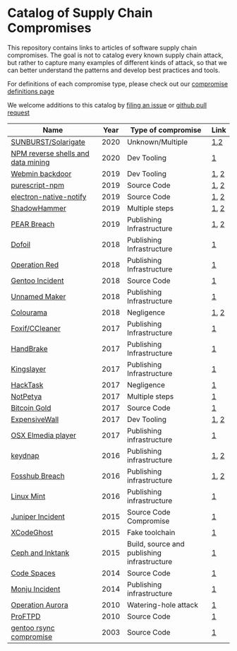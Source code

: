 # Catalog of Supply Chain Compromises


This repository contains links to articles of software supply chain
compromises. The goal is not to catalog every known supply chain attack, but 
rather to capture many examples of different kinds of attack, so that we 
can better understand the patterns and develop best practices and tools.

For definitions of each compromise type, please check out our [compromise definitions page](/supply-chain-security/compromises/compromise-definitions.md)

We welcome additions to this catalog by 
[filing an issue](https://github.com/cncf/sig-security/issues/new/choose) or
[github pull request](https://github.com/cncf/sig-security)


| Name              | Year               | Type of compromise    | Link        |
| ----------------- | ------------------ | ------------------    | ----------- |
| [SUNBURST/Solarigate](2020/solarwinds.md) | 2020 | Unknown/Multiple | [1](https://www.fireeye.com/blog/threat-research/2020/12/evasive-attacker-leverages-solarwinds-supply-chain-compromises-with-sunburst-backdoor.html),[2](https://msrc-blog.microsoft.com/2020/12/13/customer-guidance-on-recent-nation-state-cyber-attacks/) |
| [NPM reverse shells and data mining](2020/nodejs.md) | 2020 | Dev Tooling | [1](https://www.bleepingcomputer.com/news/security/npm-nukes-nodejs-malware-opening-windows-linux-reverse-shells/) |
| [Webmin backdoor](2019/webmin-backdoor.md) | 2019 | Dev Tooling | [1](https://www.zdnet.com/article/backdoor-found-in-webmin-a-popular-web-based-utility-for-managing-unix-servers/), [2](http://www.webmin.com/exploit.html) |
| [purescript-npm](2019/purescript-npm.md) | 2019 | Source Code | [1](https://www.npmjs.com/advisories/1082), [2](https://www.npmjs.com/advisories/1082) |
| [electron-native-notify](2019/electron-native-notify.md) | 2019 | Source Code | [1](https://blog.npmjs.org/post/185397814280/plot-to-steal-cryptocurrency-foiled-by-the-npm), [2](https://komodoplatform.com/update-agama-vulnerability/)|
| [ShadowHammer](2019/shadowhammer.md) | 2019 | Multiple steps | [1](https://www.csoonline.com/article/3384259/asus-users-fall-victim-to-supply-chain-attack-through-backdoored-update.html), [2](https://securelist.com/operation-shadowhammer/89992/) |
| [PEAR Breach](2019/pear.md) | 2019 | Publishing Infrastructure | [1](https://blog.dcso.de/php-pear-software-supply-chain-attack/), [2](https://thehackernews.com/2019/01/php-pear-hacked.html) |
| [Dofoil](2018/dofoil.md) | 2018 | Publishing Infrastructure | [1](https://www.zdnet.com/article/windows-attack-poisoned-bittorrent-client-set-off-huge-dofoil-outbreak-says-microsoft/) |
| [Operation Red](2018/operation-red.md) | 2018 | Publishing Infrastructure | [1](https://blog.trendmicro.com/trendlabs-security-intelligence/supply-chain-attack-operation-red-signature-targets-south-korean-organizations/) |
| [Gentoo Incident](2018/gentoo.md) | 2018    | Source Code | [1](https://wiki.gentoo.org/wiki/Project:Infrastructure/Incident_Reports/2018-06-28_Github)
| [Unnamed Maker](2018/unnamed-maker.md) | 2018 | Publishing Infrastructure | [1](https://www.bleepingcomputer.com/news/security/microsoft-discovers-supply-chain-attack-at-unnamed-maker-of-pdf-software/) |
| [Colourama](2018/colourama.md) | 2018 | Negligence | [1](https://medium.com/@bertusk/cryptocurrency-clipboard-hijacker-discovered-in-pypi-repository-b66b8a534a8), [2](https://arstechnica.com/information-technology/2018/10/two-new-supply-chain-attacks-come-to-light-in-less-than-a-week/) |
| [Foxif/CCleaner](2017/ccleaner.md) | 2017 | Publishing Infrastructure | [1](https://blog.talosintelligence.com/2017/09/avast-distributes-malware.html) |
| [HandBrake](2017/handbrake.md) | 2017 | Publishing Infrastructure | [1](https://blog.malwarebytes.com/threat-analysis/mac-threat-analysis/2017/05/handbrake-hacked-to-drop-new-variant-of-proton-malware/) |
| [Kingslayer](2017/kingslayer.md) | 2017 | Publishing Infrastructure | [1](https://www.rsa.com/content/dam/premium/en/white-paper/kingslayer-a-supply-chain-attack.pdf) |
| [HackTask](2017/hacktask.md) | 2017 | Negligence | [1](https://securityintelligence.com/news/typosquatting-attack-puts-developers-at-risk-from-infected-javascript-packages/) |
| [NotPetya](2017/notpetya.md) | 2017 | Multiple steps | [1](https://www.welivesecurity.com/2017/07/04/analysis-of-telebots-cunning-backdoor/) |
| [Bitcoin Gold](2017/bitcoingold.md) | 2017 | Source Code | [1](https://bitcoingold.org/critical-warning-nov-26/) | 
| [ExpensiveWall](2017/expensivewall.md) | 2017 | Dev Tooling | [1](https://blog.checkpoint.com/2017/09/14/expensivewall-dangerous-packed-malware-google-play-will-hit-wallet/), [2](https://research.checkpoint.com/expensivewall-dangerous-packed-malware-google-play-will-hit-wallet/)
| [OSX Elmedia player](2017/elmedia.md) | 2017 | Publishing infrastructure | [1](https://www.hackread.com/hackers-infect-mac-users-proton-malware-using-elmedia-player/) |
| [keydnap](2016/keydnap.md) | 2016 | Publishing infrastructure | [1](https://blog.malwarebytes.com/threat-analysis/2016/09/transmission-hijacked-again-to-spread-malware), [2](https://www.welivesecurity.com/2016/08/30/osxkeydnap-spreads-via-signed-transmission-application/) |
| [Fosshub Breach](2016/fosshub.md) | 2016 | Publishing infrastructure | [1](https://www.ghacks.net/2016/08/03/attention-fosshub-downloads-compromised/), [2](https://www.theregister.co.uk/2016/08/04/classicshell_audicity_infection/) |
| [Linux Mint](2016/mint.md) | 2016 | Publishing infrastructure | [1](https://www.zdnet.com/article/linux-mint-website-hacked-malicious-backdoor-version/) |
| [Juniper Incident](2015/juniper.md) | 2015    | Source Code Compromise| [1](https://eprint.iacr.org/2016/376.pdf)
| [XCodeGhost](2015/xcodeghost.md) | 2015 | Fake toolchain | [1](https://www.theregister.co.uk/2015/09/21/xcodeghost_apple_ios_store_malware_zapped/) | 
| [Ceph and Inktank](2015/ceph-and-inktank.md) | 2015 | Build, source and publishing infrastructure | [1](https://www.zdnet.com/article/red-hats-ceph-and-inktank-code-repositories-were-cracked/) |
| [Code Spaces](2014/code-spaces.md) | 2014    | Source Code | [1](https://threatpost.com/hacker-puts-hosting-service-code-spaces-out-of-business/106761/)
| [Monju Incident](2014/monju.md) | 2014    | Publishing infrastructure| [1](https://www.contextis.com/en/blog/context-threat-intelligence-the-monju-incident)
| [Operation Aurora](2010/aurora.md) | 2010 | Watering-hole attack | [1](https://www.wired.com/2010/03/source-code-hacks/) | 
| [ProFTPD](2010/proftpd.md) | 2010 | Source Code | [1](https://www.zdnet.com/article/open-source-proftpd-hacked-backdoor-planted-in-source-code/) |
| [gentoo rsync compromise](2003/gentoo-rsync.md) | 2003 | Source Code | [1](https://archives.gentoo.org/gentoo-announce/message/7b0581416ddd91522c14513cb789f17a) |
